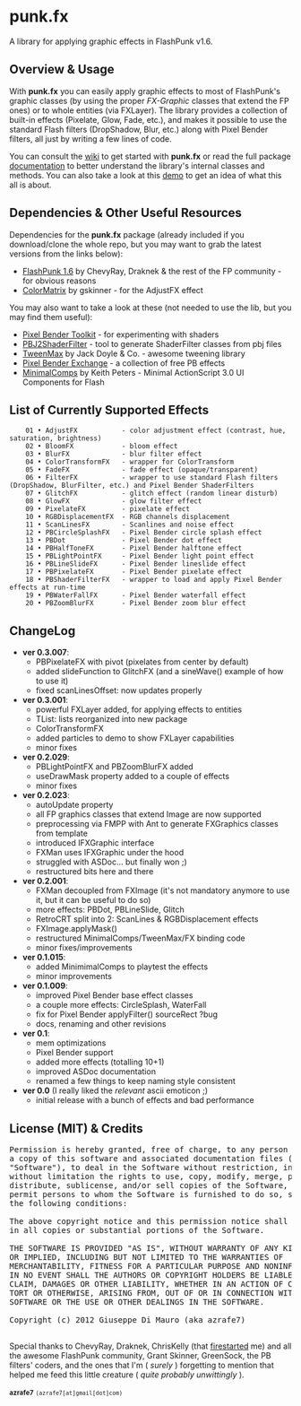 punk.fx
=======

A library for applying graphic effects in FlashPunk v1.6.


Overview & Usage
----------------

With **punk.fx** you can easily apply graphic effects to most of FlashPunk's graphic classes (by using the proper _FX-Graphic_ classes that extend the FP ones) or to whole entities (via FXLayer). 
The library provides a collection of built-in effects (Pixelate, Glow, Fade, etc.), and makes it possible to use the standard Flash filters (DropShadow, Blur, etc.) along with Pixel Bender filters, all just by writing a few lines of code.

You can consult the [wiki](https://github.com/azrafe7/punk.fx/wiki) to get started with **punk.fx** or read the 
full package [documentation](http://azrafe7.github.com/punk.fx/docs) to better understand the library's internal classes and methods.
You can also take a look at this [demo](http://dl.dropbox.com/u/32864004/dev/FPDemo/PunkFX%20latest%20demo.swf) to 
get an idea of what this all is about. 


Dependencies & Other Useful Resources
---------------------------------------

Dependencies for the **punk.fx** package (already included if you download/clone the whole repo, but you may want to 
grab the latest versions from the links below):

 * [FlashPunk 1.6](http://flashpunk.net/forums/index.php?topic=2831.0) by ChevyRay, Draknek & the rest of the FP community - for obvious reasons
 * [ColorMatrix](http://gskinner.com/blog/archives/2007/12/colormatrix_cla.html) by gskinner - for the AdjustFX effect
	
You may also want to take a look at these (not needed to use the lib, but you may find them useful):

 * [Pixel Bender Toolkit](http://www.adobe.com/devnet/pixelbender.html) - for experimenting with shaders
 * [PBJ2ShaderFilter](http://xperiments.es/blog/en/pbj2shaderfilter-air-tool-to-generate-a-shaderfilter-class-from-pixel-bender-files/) - tool to generate ShaderFilter classes from pbj files
 * [TweenMax](https://www.greensock.com/tweenmax/) by Jack Doyle & Co. - awesome tweening library
 * [Pixel Bender Exchange](http://www.adobe.com/cfusion/exchange/index.cfm?s=5&from=1&o=desc&cat=-1&l=-1&event=productHome&exc=26) - a collection of free PB effects
 * [MinimalComps](http://www.minimalcomps.com/) by Keith Peters - Minimal ActionScript 3.0 UI Components for Flash
 
List of Currently Supported Effects
-----------------------------------

		01 • AdjustFX           - color adjustment effect (contrast, hue, saturation, brightness)
		02 • BloomFX            - bloom effect
		03 • BlurFX             - blur filter effect
		04 • ColorTransformFX   - wrapper for ColorTransform
		05 • FadeFX             - fade effect (opaque/transparent)
		06 • FilterFX           - wrapper to use standard Flash filters (DropShadow, BlurFilter, etc.) and Pixel Bender ShaderFilters
		07 • GlitchFX           - glitch effect (random linear disturb)
		08 • GlowFX             - glow filter effect
		09 • PixelateFX         - pixelate effect
		10 • RGBDisplacementFX  - RGB channels displacement
		11 • ScanLinesFX        - Scanlines and noise effect
		12 • PBCircleSplashFX   - Pixel Bender circle splash effect
		13 • PBDot              - Pixel Bender dot effect
		14 • PBHalfToneFX       - Pixel Bender halftone effect
		15 • PBLightPointFX     - Pixel Bender light point effect
		16 • PBLineSlideFX      - Pixel Bender lineslide effect
		17 • PBPixelateFX       - Pixel Bender pixelate effect
		18 • PBShaderFilterFX   - wrapper to load and apply Pixel Bender effects at run-time
		19 • PBWaterFallFX      - Pixel Bender waterfall effect
		20 • PBZoomBlurFX       - Pixel Bender zoom blur effect


ChangeLog
---------

* **ver 0.3.007**:
  - PBPixelateFX with pivot (pixelates from center by default)
  - added slideFunction to GlitchFX (and a sineWave() example of how to use it)
  - fixed scanLinesOffset: now updates properly
* **ver 0.3.001**:
  - powerful FXLayer added, for applying effects to entities
  - TList: lists reorganized into new package
  - ColorTransformFX
  - added particles to demo to show FXLayer capabilities
  - minor fixes
* **ver 0.2.029**:
  - PBLightPointFX and PBZoomBlurFX added
  - useDrawMask property added to a couple of effects
  - minor fixes
* **ver 0.2.023**:
  - autoUpdate property
  - all FP graphics classes that extend Image are now supported
  - preprocessing via FMPP with Ant to generate FXGraphics classes from template
  - introduced IFXGraphic interface
  - FXMan uses IFXGraphic under the hood
  - struggled with ASDoc... but finally won ;)
  - restructured bits here and there
* **ver 0.2.001**:
  - FXMan decoupled from FXImage (it's not mandatory anymore to use it, but it can be useful to do so)
  - more effects: PBDot, PBLineSlide, Glitch
  - RetroCRT split into 2: ScanLines & RGBDisplacement effects
  - FXImage.applyMask()
  - restructured MinimalComps/TweenMax/FX binding code
  - minor fixes/improvements
* **ver 0.1.015**:
  - added MinimimalComps to playtest the effects
  - minor improvements
* **ver 0.1.009**:
  - improved Pixel Bender base effect classes
  - a couple more effects: CircleSplash, WaterFall
  - fix for Pixel Bender applyFilter() sourceRect ?bug
  - docs, renaming and other revisions
* **ver 0.1**:
  - mem optimizations
  - Pixel Bender support
  - added more effects (totalling 10+1)
  - improved ASDoc documentation
  - renamed a few things to keep naming style consistent
* **ver 0.0** (I really liked the _relevant_ ascii emoticon ;)
  - initial release with a bunch of effects and bad performance

  
License (MIT) & Credits
--------------------

<pre>Permission is hereby granted, free of charge, to any person obtaining 
a copy of this software and associated documentation files (the 
"Software"), to deal in the Software without restriction, including 
without limitation the rights to use, copy, modify, merge, publish, 
distribute, sublicense, and/or sell copies of the Software, and to 
permit persons to whom the Software is furnished to do so, subject to 
the following conditions: 

The above copyright notice and this permission notice shall be included 
in all copies or substantial portions of the Software. 

THE SOFTWARE IS PROVIDED "AS IS", WITHOUT WARRANTY OF ANY KIND, EXPRESS 
OR IMPLIED, INCLUDING BUT NOT LIMITED TO THE WARRANTIES OF 
MERCHANTABILITY, FITNESS FOR A PARTICULAR PURPOSE AND NONINFRINGEMENT. 
IN NO EVENT SHALL THE AUTHORS OR COPYRIGHT HOLDERS BE LIABLE FOR ANY 
CLAIM, DAMAGES OR OTHER LIABILITY, WHETHER IN AN ACTION OF CONTRACT, 
TORT OR OTHERWISE, ARISING FROM, OUT OF OR IN CONNECTION WITH THE 
SOFTWARE OR THE USE OR OTHER DEALINGS IN THE SOFTWARE. 

Copyright (c) 2012 Giuseppe Di Mauro (aka azrafe7) 
		
</pre>		
Special thanks to ChevyRay, Draknek, ChrisKelly (that [firestarted](http://flashpunk.net/forums/index.php?topic=3544.0) me) and all the awesome FlashPunk community, 
Grant Skinner, GreenSock, the PB filters' coders, and the ones that I'm ( _surely_ ) forgetting to mention that helped me 
feed this little creature ( _quite probably unwittingly_ ).

<small><b>azrafe7</b></small> <small><code>(azrafe7[at]gmail[dot]com)</code></small>